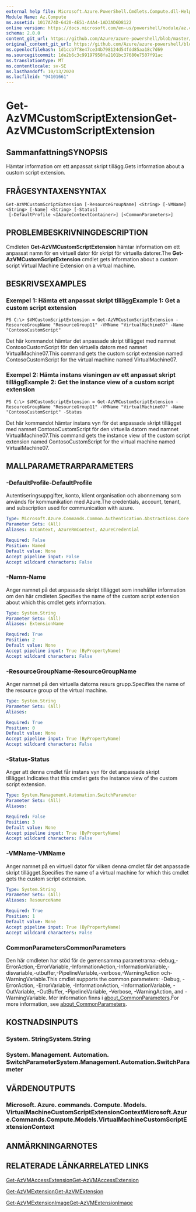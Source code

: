 ```yaml
---
external help file: Microsoft.Azure.PowerShell.Cmdlets.Compute.dll-Help.xml
Module Name: Az.Compute
ms.assetid: 1017A74D-6420-4E51-A4A4-1AD3AD6D8122
online version: https://docs.microsoft.com/en-us/powershell/module/az.compute/get-azvmcustomscriptextension
schema: 2.0.0
content_git_url: https://github.com/Azure/azure-powershell/blob/master/src/Compute/Compute/help/Get-AzVMCustomScriptExtension.md
original_content_git_url: https://github.com/Azure/azure-powershell/blob/master/src/Compute/Compute/help/Get-AzVMCustomScriptExtension.md
ms.openlocfilehash: 1d1ccb7f8e47ce34b798124d54fdd85aa18c7d69
ms.sourcegitcommit: 1de2b6c3c99197958fa2101bc37680e7507f91ac
ms.translationtype: MT
ms.contentlocale: sv-SE
ms.lasthandoff: 10/13/2020
ms.locfileid: "94101661"
---
```

# <span data-ttu-id="d57f5-101">Get-AzVMCustomScriptExtension</span><span class="sxs-lookup"><span data-stu-id="d57f5-101">Get-AzVMCustomScriptExtension</span></span>

## <span data-ttu-id="d57f5-102">Sammanfattning</span><span class="sxs-lookup"><span data-stu-id="d57f5-102">SYNOPSIS</span></span>
<span data-ttu-id="d57f5-103">Hämtar information om ett anpassat skript tillägg.</span><span class="sxs-lookup"><span data-stu-id="d57f5-103">Gets information about a custom script extension.</span></span>

## <span data-ttu-id="d57f5-104">FRÅGESYNTAXEN</span><span class="sxs-lookup"><span data-stu-id="d57f5-104">SYNTAX</span></span>

```
Get-AzVMCustomScriptExtension [-ResourceGroupName] <String> [-VMName] <String> [-Name] <String> [-Status]
 [-DefaultProfile <IAzureContextContainer>] [<CommonParameters>]
```

## <span data-ttu-id="d57f5-105">PROBLEMBESKRIVNING</span><span class="sxs-lookup"><span data-stu-id="d57f5-105">DESCRIPTION</span></span>
<span data-ttu-id="d57f5-106">Cmdleten **Get-AzVMCustomScriptExtension** hämtar information om ett anpassat namn för en virtuell dator för skript för virtuella datorer.</span><span class="sxs-lookup"><span data-stu-id="d57f5-106">The **Get-AzVMCustomScriptExtension** cmdlet gets information about a custom script Virtual Machine Extension on a virtual machine.</span></span>

## <span data-ttu-id="d57f5-107">BESKRIVS</span><span class="sxs-lookup"><span data-stu-id="d57f5-107">EXAMPLES</span></span>

### <span data-ttu-id="d57f5-108">Exempel 1: Hämta ett anpassat skript tillägg</span><span class="sxs-lookup"><span data-stu-id="d57f5-108">Example 1: Get a custom script extension</span></span>
```
PS C:\> $VMCustomScriptExtension = Get-AzVMCustomScriptExtension -ResourceGroupName "ResourceGroup11" -VMName "VirtualMachine07" -Name "ContosoCustomScript"
```

<span data-ttu-id="d57f5-109">Det här kommandot hämtar det anpassade skript tillägget med namnet ContosoCustomScript för den virtuella datorn med namnet VirtualMachine07.</span><span class="sxs-lookup"><span data-stu-id="d57f5-109">This command gets the custom script extension named ContosoCustomScript for the virtual machine named VirtualMachine07.</span></span>

### <span data-ttu-id="d57f5-110">Exempel 2: Hämta instans visningen av ett anpassat skript tillägg</span><span class="sxs-lookup"><span data-stu-id="d57f5-110">Example 2: Get the instance view of a custom script extension</span></span>
```
PS C:\> $VMCustomScriptExtension = Get-AzVMCustomScriptExtension -ResourceGroupName "ResourceGroup11" -VMName "VirtualMachine07" -Name "ContosoCustomScript" -Status
```

<span data-ttu-id="d57f5-111">Det här kommandot hämtar instans vyn för det anpassade skript tillägget med namnet ContosoCustomScript för den virtuella datorn med namnet VirtualMachine07.</span><span class="sxs-lookup"><span data-stu-id="d57f5-111">This command gets the instance view of the custom script extension named ContosoCustomScript for the virtual machine named VirtualMachine07.</span></span>

## <span data-ttu-id="d57f5-112">MALLPARAMETRAR</span><span class="sxs-lookup"><span data-stu-id="d57f5-112">PARAMETERS</span></span>

### <span data-ttu-id="d57f5-113">-DefaultProfile</span><span class="sxs-lookup"><span data-stu-id="d57f5-113">-DefaultProfile</span></span>
<span data-ttu-id="d57f5-114">Autentiseringsuppgifter, konto, klient organisation och abonnemang som används för kommunikation med Azure.</span><span class="sxs-lookup"><span data-stu-id="d57f5-114">The credentials, account, tenant, and subscription used for communication with azure.</span></span>

```yaml
Type: Microsoft.Azure.Commands.Common.Authentication.Abstractions.Core.IAzureContextContainer
Parameter Sets: (All)
Aliases: AzContext, AzureRmContext, AzureCredential

Required: False
Position: Named
Default value: None
Accept pipeline input: False
Accept wildcard characters: False
```

### <span data-ttu-id="d57f5-115">-Namn</span><span class="sxs-lookup"><span data-stu-id="d57f5-115">-Name</span></span>
<span data-ttu-id="d57f5-116">Anger namnet på det anpassade skript tillägget som innehåller information om den här cmdleten.</span><span class="sxs-lookup"><span data-stu-id="d57f5-116">Specifies the name of the custom script extension about which this cmdlet gets information.</span></span>

```yaml
Type: System.String
Parameter Sets: (All)
Aliases: ExtensionName

Required: True
Position: 2
Default value: None
Accept pipeline input: True (ByPropertyName)
Accept wildcard characters: False
```

### <span data-ttu-id="d57f5-117">-ResourceGroupName</span><span class="sxs-lookup"><span data-stu-id="d57f5-117">-ResourceGroupName</span></span>
<span data-ttu-id="d57f5-118">Anger namnet på den virtuella datorns resurs grupp.</span><span class="sxs-lookup"><span data-stu-id="d57f5-118">Specifies the name of the resource group of the virtual machine.</span></span>

```yaml
Type: System.String
Parameter Sets: (All)
Aliases:

Required: True
Position: 0
Default value: None
Accept pipeline input: True (ByPropertyName)
Accept wildcard characters: False
```

### <span data-ttu-id="d57f5-119">-Status</span><span class="sxs-lookup"><span data-stu-id="d57f5-119">-Status</span></span>
<span data-ttu-id="d57f5-120">Anger att denna cmdlet får instans vyn för det anpassade skript tillägget.</span><span class="sxs-lookup"><span data-stu-id="d57f5-120">Indicates that this cmdlet gets the instance view of the custom script extension.</span></span>

```yaml
Type: System.Management.Automation.SwitchParameter
Parameter Sets: (All)
Aliases:

Required: False
Position: 3
Default value: None
Accept pipeline input: True (ByPropertyName)
Accept wildcard characters: False
```

### <span data-ttu-id="d57f5-121">-VMName</span><span class="sxs-lookup"><span data-stu-id="d57f5-121">-VMName</span></span>
<span data-ttu-id="d57f5-122">Anger namnet på en virtuell dator för vilken denna cmdlet får det anpassade skript tillägget.</span><span class="sxs-lookup"><span data-stu-id="d57f5-122">Specifies the name of a virtual machine for which this cmdlet gets the custom script extension.</span></span>

```yaml
Type: System.String
Parameter Sets: (All)
Aliases: ResourceName

Required: True
Position: 1
Default value: None
Accept pipeline input: True (ByPropertyName)
Accept wildcard characters: False
```

### <span data-ttu-id="d57f5-123">CommonParameters</span><span class="sxs-lookup"><span data-stu-id="d57f5-123">CommonParameters</span></span>
<span data-ttu-id="d57f5-124">Den här cmdleten har stöd för de gemensamma parametrarna:-debug,-ErrorAction,-ErrorVariable,-InformationAction,-InformationVariable,-disvariable,-utbuffer,-PipelineVariable,-verbose,-WarningAction och-WarningVariable.</span><span class="sxs-lookup"><span data-stu-id="d57f5-124">This cmdlet supports the common parameters: -Debug, -ErrorAction, -ErrorVariable, -InformationAction, -InformationVariable, -OutVariable, -OutBuffer, -PipelineVariable, -Verbose, -WarningAction, and -WarningVariable.</span></span> <span data-ttu-id="d57f5-125">Mer information finns i [about_CommonParameters](http://go.microsoft.com/fwlink/?LinkID=113216).</span><span class="sxs-lookup"><span data-stu-id="d57f5-125">For more information, see [about_CommonParameters](http://go.microsoft.com/fwlink/?LinkID=113216).</span></span>

## <span data-ttu-id="d57f5-126">KOSTNADS</span><span class="sxs-lookup"><span data-stu-id="d57f5-126">INPUTS</span></span>

### <span data-ttu-id="d57f5-127">System. String</span><span class="sxs-lookup"><span data-stu-id="d57f5-127">System.String</span></span>

### <span data-ttu-id="d57f5-128">System. Management. Automation. SwitchParameter</span><span class="sxs-lookup"><span data-stu-id="d57f5-128">System.Management.Automation.SwitchParameter</span></span>

## <span data-ttu-id="d57f5-129">VÄRDEN</span><span class="sxs-lookup"><span data-stu-id="d57f5-129">OUTPUTS</span></span>

### <span data-ttu-id="d57f5-130">Microsoft. Azure. commands. Compute. Models. VirtualMachineCustomScriptExtensionContext</span><span class="sxs-lookup"><span data-stu-id="d57f5-130">Microsoft.Azure.Commands.Compute.Models.VirtualMachineCustomScriptExtensionContext</span></span>

## <span data-ttu-id="d57f5-131">ANMÄRKNINGAR</span><span class="sxs-lookup"><span data-stu-id="d57f5-131">NOTES</span></span>

## <span data-ttu-id="d57f5-132">RELATERADE LÄNKAR</span><span class="sxs-lookup"><span data-stu-id="d57f5-132">RELATED LINKS</span></span>

[<span data-ttu-id="d57f5-133">Get-AzVMAccessExtension</span><span class="sxs-lookup"><span data-stu-id="d57f5-133">Get-AzVMAccessExtension</span></span>](./Get-AzVMAccessExtension.md)

[<span data-ttu-id="d57f5-134">Get-AzVMExtension</span><span class="sxs-lookup"><span data-stu-id="d57f5-134">Get-AzVMExtension</span></span>](./Get-AzVMExtension.md)

[<span data-ttu-id="d57f5-135">Get-AzVMExtensionImage</span><span class="sxs-lookup"><span data-stu-id="d57f5-135">Get-AzVMExtensionImage</span></span>](./Get-AzVMExtensionImage.md)


